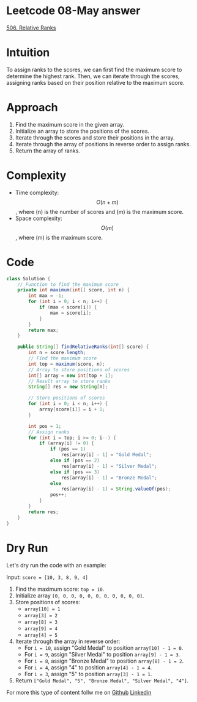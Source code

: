 # Leetcode 08-May answer

[506. Relative Ranks](https://leetcode.com/problems/relative-ranks/description/?envType=daily-question&envId=2024-05-08)

# Intuition
To assign ranks to the scores, we can first find the maximum score to determine the highest rank. Then, we can iterate through the scores, assigning ranks based on their position relative to the maximum score.

# Approach
1. Find the maximum score in the given array.
2. Initialize an array to store the positions of the scores.
3. Iterate through the scores and store their positions in the array.
4. Iterate through the array of positions in reverse order to assign ranks.
5. Return the array of ranks.

# Complexity
- Time complexity: $$O(n + m)$$, where \(n\) is the number of scores and \(m\) is the maximum score.
- Space complexity: $$O(m)$$, where \(m\) is the maximum score.

# Code
```java
class Solution {
    // Function to find the maximum score
    private int maximum(int[] score, int n) {
        int max = -1;
        for (int i = 0; i < n; i++) {
            if (max < score[i]) {
                max = score[i];
            }
        }
        return max;
    }

    public String[] findRelativeRanks(int[] score) {
        int n = score.length;
        // Find the maximum score
        int top = maximum(score, n);
        // Array to store positions of scores
        int[] array = new int[top + 1];
        // Result array to store ranks
        String[] res = new String[n];

        // Store positions of scores
        for (int i = 0; i < n; i++) {
            array[score[i]] = i + 1;
        }

        int pos = 1;
        // Assign ranks
        for (int i = top; i >= 0; i--) {
            if (array[i] != 0) {
                if (pos == 1) 
                    res[array[i] - 1] = "Gold Medal";
                else if (pos == 2) 
                    res[array[i] - 1] = "Silver Medal";
                else if (pos == 3) 
                    res[array[i] - 1] = "Bronze Medal";
                else 
                    res[array[i] - 1] = String.valueOf(pos);
                pos++;
            }
        }
        return res;
    }
}
```

# Dry Run
Let's dry run the code with an example:

Input: `score = [10, 3, 8, 9, 4]`

1. Find the maximum score: `top = 10`.
2. Initialize array `[0, 0, 0, 0, 0, 0, 0, 0, 0, 0, 0]`.
3. Store positions of scores: 
   - `array[10] = 1`
   - `array[3] = 2`
   - `array[8] = 3`
   - `array[9] = 4`
   - `array[4] = 5`
4. Iterate through the array in reverse order:
   - For `i = 10`, assign "Gold Medal" to position `array[10] - 1 = 0`.
   - For `i = 9`, assign "Silver Medal" to position `array[9] - 1 = 3`.
   - For `i = 8`, assign "Bronze Medal" to position `array[8] - 1 = 2`.
   - For `i = 4`, assign "4" to position `array[4] - 1 = 4`.
   - For `i = 3`, assign "5" to position `array[3] - 1 = 1`.
5. Return `["Gold Medal", "5", "Bronze Medal", "Silver Medal", "4"]`.

For more this type of content follw me on
[Github](https://github.com/subhadip-hazra)
[Linkedin](https://www.linkedin.com/in/subhadiphazra/)
